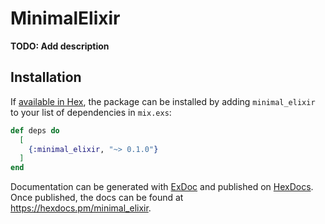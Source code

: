 # MinimalElixir

**TODO: Add description**

## Installation

If [available in Hex](https://hex.pm/docs/publish), the package can be installed
by adding `minimal_elixir` to your list of dependencies in `mix.exs`:

```elixir
def deps do
  [
    {:minimal_elixir, "~> 0.1.0"}
  ]
end
```

Documentation can be generated with [ExDoc](https://github.com/elixir-lang/ex_doc)
and published on [HexDocs](https://hexdocs.pm). Once published, the docs can
be found at <https://hexdocs.pm/minimal_elixir>.

